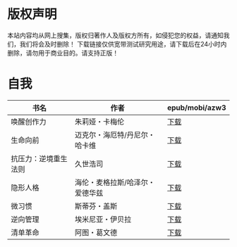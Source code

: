 # 版权声明

本站内容均从网上搜集，版权归著作人及版权方所有，如侵犯您的权益，请通知我们，我们将会及时删除！ 下载链接仅供宽带测试研究用途，请下载后在24小时内删除，请勿用于商业目的。请支持正版！

# 自我

| 书名 | 作者 | epub/mobi/azw3 |
| --- | --- | --- |
| 唤醒创作力 | 朱莉娅・卡梅伦 | [下载](https://url89.ctfile.com/f/31084289-1357044856-c10ec4?p=8866) |
| 生命向前 | 迈克尔・海厄特/丹尼尔・哈卡维 | [下载](https://url89.ctfile.com/f/31084289-1357021474-0a76cd?p=8866) |
| 抗压力：逆境重生法则 | 久世浩司 | [下载](https://url89.ctfile.com/f/31084289-1357020541-463985?p=8866) |
| 隐形人格 | 海伦・麦格拉斯/哈泽尔・爱德华兹 | [下载](https://url89.ctfile.com/f/31084289-1357020031-123343?p=8866) |
| 微习惯 | 斯蒂芬・盖斯 | [下载](https://url89.ctfile.com/f/31084289-1357012534-4af2f0?p=8866) |
| 逆向管理 | 埃米尼亚・伊贝拉 | [下载](https://url89.ctfile.com/f/31084289-1357007590-ce7cce?p=8866) |
| 清单革命 | 阿图・葛文德 | [下载](https://url89.ctfile.com/f/31084289-1357007152-e2b3d8?p=8866) |
